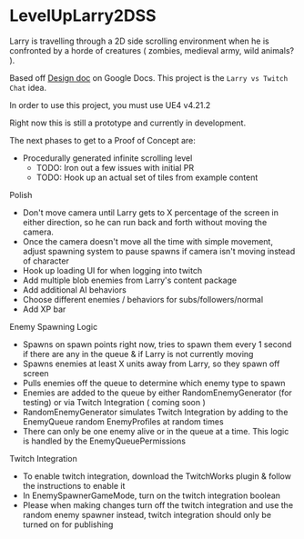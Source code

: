 # LevelUpLarry2DSS
Larry is travelling through a 2D side scrolling environment when he is confronted by a horde of creatures ( zombies, medieval army, wild animals? ).  

Based off [Design doc](https://docs.google.com/document/d/1iMpK-hJsFLI4GPMWzvPedDiAtvYZl5U48OwvbeyLm2I/edit#heading=h.19u0nz2irg77) on Google Docs.  This project is the `Larry vs Twitch Chat` idea.

In order to use this project, you must use UE4 v4.21.2

Right now this is still a prototype and currently in development.

The next phases to get to a Proof of Concept are:
 - Procedurally generated infinite scrolling level
   - TODO: Iron out a few issues with initial PR
   - TODO: Hook up an actual set of tiles from example content
 
Polish
 - Don't move camera until Larry gets to X percentage of the screen in either direction, so he can run back and forth without moving the camera.  
 - Once the camera doesn't move all the time with simple movement, adjust spawning system to pause spawns if camera isn't moving instead of character
 - Hook up loading UI for when logging into twitch
 - Add multiple blob enemies from Larry's content package
 - Add additional AI behaviors
 - Choose different enemies / behaviors for subs/followers/normal
 - Add XP bar
 
 Enemy Spawning Logic
 - Spawns on spawn points right now, tries to spawn them every 1 second if there are any in the queue & if Larry is not currently moving
 - Spawns enemies at least X units away from Larry, so they spawn off screen
 - Pulls enemies off the queue to determine which enemy type to spawn
 - Enemies are added to the queue by either RandomEnemyGenerator (for testing) or via Twitch Integration ( coming soon )
 - RandomEnemyGenerator simulates Twitch Integration by adding to the EnemyQueue random EnemyProfiles at random times
 - There can only be one enemy alive or in the queue at a time.  This logic is handled by the EnemyQueuePermissions
 
 Twitch Integration
 - To enable twitch integration, download the TwitchWorks plugin & follow the instructions to enable it
 - In EnemySpawnerGameMode, turn on the twitch integration boolean
 - Please when making changes turn off the twitch integration and use the random enemy spawner instead, twitch integration should only be turned on for publishing
